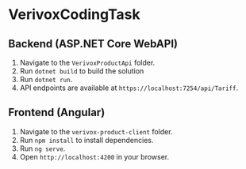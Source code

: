 # VerivoxCodingTask

## Backend (ASP.NET Core WebAPI)
1. Navigate to the `VerivoxProductApi` folder.
2. Run `dotnet build` to build the solution
3. Run `dotnet run`.
4. API endpoints are available at `https://localhost:7254/api/Tariff`.

## Frontend (Angular)
1. Navigate to the `verivox-product-client` folder.
2. Run `npm install` to install dependencies.
3. Run `ng serve`.
4. Open `http://localhost:4200` in your browser.